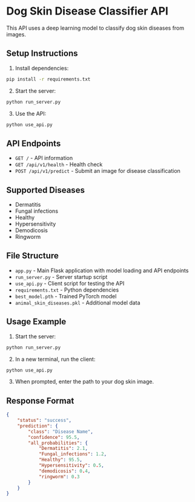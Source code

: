 # Dog Skin Disease Classifier API

This API uses a deep learning model to classify dog skin diseases from images.

## Setup Instructions

1. Install dependencies:
```bash
pip install -r requirements.txt
```

2. Start the server:
```bash
python run_server.py
```

3. Use the API:
```bash
python use_api.py
```

## API Endpoints

- `GET /` - API information
- `GET /api/v1/health` - Health check
- `POST /api/v1/predict` - Submit an image for disease classification

## Supported Diseases

- Dermatitis
- Fungal infections
- Healthy
- Hypersensitivity
- Demodicosis
- Ringworm

## File Structure

- `app.py` - Main Flask application with model loading and API endpoints
- `run_server.py` - Server startup script
- `use_api.py` - Client script for testing the API
- `requirements.txt` - Python dependencies
- `best_model.pth` - Trained PyTorch model
- `animal_skin_diseases.pkl` - Additional model data

## Usage Example

1. Start the server:
```bash
python run_server.py
```

2. In a new terminal, run the client:
```bash
python use_api.py
```

3. When prompted, enter the path to your dog skin image.

## Response Format

```json
{
    "status": "success",
    "prediction": {
        "class": "Disease Name",
        "confidence": 95.5,
        "all_probabilities": {
            "Dermatitis": 2.1,
            "Fungal_infections": 1.2,
            "Healthy": 95.5,
            "Hypersensitivity": 0.5,
            "demodicosis": 0.4,
            "ringworm": 0.3
        }
    }
}
```
